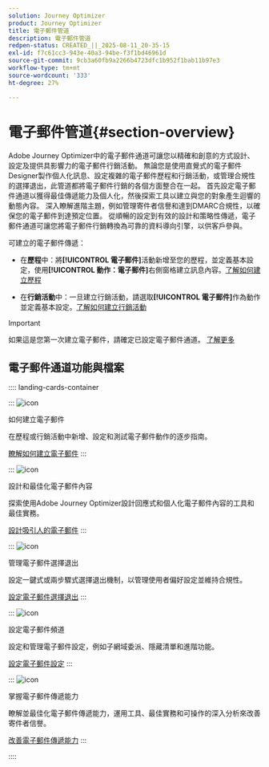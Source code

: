 ```yaml
---
solution: Journey Optimizer
product: Journey Optimizer
title: 電子郵件管道
description: 電子郵件管道
redpen-status: CREATED_||_2025-08-11_20-35-15
exl-id: f7c61cc3-943e-40a3-94be-f3f1bd46961d
source-git-commit: 9cb3a60fb9a2266b4723dfc1b952f1bab11b97e3
workflow-type: tm+mt
source-wordcount: '333'
ht-degree: 27%

---
```


# 電子郵件管道{#section-overview}

Adobe Journey Optimizer中的電子郵件通道可讓您以精確和創意的方式設計、設定及提供具影響力的電子郵件行銷活動。 無論您是使用直覺式的電子郵件Designer製作個人化訊息、設定複雜的電子郵件歷程和行銷活動，或管理合規性的選擇退出，此管道都將電子郵件行銷的各個方面整合在一起。 首先設定電子郵件通道以獲得最佳傳遞能力及個人化，然後探索工具以建立與您的對象產生迴響的動態內容。 深入瞭解進階主題，例如管理寄件者信譽和達到DMARC合規性，以確保您的電子郵件到達預定位置。 從順暢的設定到有效的設計和策略性傳遞，電子郵件通道可讓您將電子郵件行銷轉換為可靠的資料導向引擎，以供客戶參與。

可建立的電子郵件傳遞：

* 在&#x200B;**歷程**&#x200B;中：將&#x200B;**[!UICONTROL 電子郵件]**&#x200B;活動新增至您的歷程，並定義基本設定，使用&#x200B;**[!UICONTROL 動作：電子郵件]**&#x200B;右側窗格建立訊息內容。[了解如何建立歷程](../using/building-journeys/journey-gs.md)

* 在&#x200B;**行銷活動**&#x200B;中：一旦建立行銷活動，請選取&#x200B;**[!UICONTROL 電子郵件]**&#x200B;作為動作並定義基本設定。[了解如何建立行銷活動](../using/campaigns/create-campaign.md#configure)


>[!IMPORTANT]
>
>如果這是您第一次建立電子郵件，請確定已設定電子郵件通道。 [了解更多](../using/email/email-settings.md)

## 電子郵件通道功能與檔案

:::: landing-cards-container

:::
![icon](https://cdn.experienceleague.adobe.com/icons/list-check.svg?lang=zh-Hant)

如何建立電子郵件

在歷程或行銷活動中新增、設定和測試電子郵件動作的逐步指南。

[瞭解如何建立電子郵件](../using/email/create-email.md)
:::

:::
![icon](https://cdn.experienceleague.adobe.com/icons/puzzle-piece.svg?lang=zh-Hant)

設計和最佳化電子郵件內容

探索使用Adobe Journey Optimizer設計回應式和個人化電子郵件內容的工具和最佳實務。

[設計吸引人的電子郵件](design-email-landing-page.md)
:::

:::
![icon](https://cdn.experienceleague.adobe.com/icons/shield-halved.svg?lang=zh-Hant)

管理電子郵件選擇退出

設定一鍵式或兩步驟式選擇退出機制，以管理使用者偏好設定並維持合規性。

[設定電子郵件選擇退出](../using/email/email-opt-out.md)
:::

:::
![icon](https://cdn.experienceleague.adobe.com/icons/gear.svg?lang=zh-Hant)

設定電子郵件頻道

設定和管理電子郵件設定，例如子網域委派、隱藏清單和進階功能。

[設定電子郵件設定](configure-email-landing-page.md)
:::

:::
![icon](https://cdn.experienceleague.adobe.com/icons/chart-line.svg?lang=zh-Hant)

掌握電子郵件傳遞能力

瞭解並最佳化電子郵件傳遞能力，運用工具、最佳實務和可操作的深入分析來改善寄件者信譽。

[改善電子郵件傳遞能力](deliverability-landing-page.md)
:::

::::
